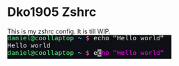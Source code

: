 # Dko1905 Zshrc
This is my zshrc config. It is till WIP.
<br/>
![Screenshot of terminal](./screenshot.png)
